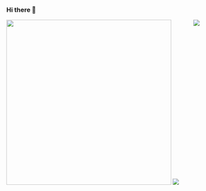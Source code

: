 <head>
  <h3>Hi there 👋</h3>
  <img align= right src="https://hits.seeyoufarm.com/api/count/incr/badge.svg?url=https%3A%2F%2Fgithub.com%2Fwkdtjrrms0&count_bg=%23703031&title_bg=%23433E31&icon=github.svg&icon_color=%23FFFFFF&title=Visit&edge_flat=false"/>
</head>

<body>
  <div>
    <img width="430" src="https://github-readme-stats.vercel.app/api?username=wkdtjrrms0&show_icons=true&theme=dark">
    <img src="http://mazassumnida.wtf/api/v2/generate_badge?boj=wkdtjrrms0">
  </div>
</body>
